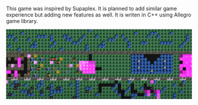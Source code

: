 This game was inspired by Supaplex. It is planned to add similar game experience but adding new features as well. It is writen in C++ using Allegro game library.

![Level1](Images/0K0GJU6TT0YPG76PC7R.jpg)
